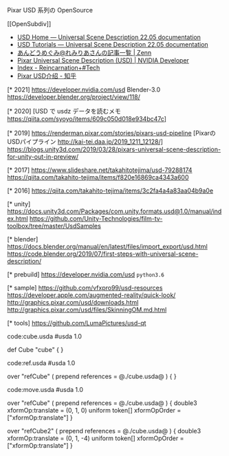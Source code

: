 Pixar USD 系列の OpenSource

[[OpenSubdiv]]

- [USD Home — Universal Scene Description 22.05 documentation](https://graphics.pixar.com/usd/docs/index.html)
- [USD Tutorials — Universal Scene Description 22.05 documentation](https://graphics.pixar.com/usd/docs/USD-Tutorials.html)
- [あんどうめぐみ@れみりあさんの記事一覧 | Zenn](https://zenn.dev/remiria)
- [Pixar Universal Scene Description (USD) | NVIDIA Developer](https://developer.nvidia.com/usd)
- [Index - Reincarnation+#Tech](https://fereria.github.io/reincarnation_tech/11_Pipeline/)
- [Pixar USD介绍 - 知乎](https://zhuanlan.zhihu.com/p/97710961)

[* 2021]
	https://developer.nvidia.com/usd
	Blender-3.0
	https://developer.blender.org/project/view/118/

[* 2020]
	[USD で usdz データを読むメモ https://qiita.com/syoyo/items/609c050d018e934bc47c]

[* 2019]
	https://renderman.pixar.com/stories/pixars-usd-pipeline
		[PixarのUSDパイプライン http://kai-tei.daa.jp/2019_1211_12128/]
	https://blogs.unity3d.com/2019/03/28/pixars-universal-scene-description-for-unity-out-in-preview/

[* 2017]
	https://www.slideshare.net/takahitotejima/usd-79288174
	https://qiita.com/takahito-tejima/items/f820e16869ca4343a600

[* 2016]
	https://qiita.com/takahito-tejima/items/3c2fa4a4a83aa04b9a0e

[* unity]
https://docs.unity3d.com/Packages/com.unity.formats.usd@1.0/manual/index.html
https://github.com/Unity-Technologies/film-tv-toolbox/tree/master/UsdSamples

[* blender]
https://docs.blender.org/manual/en/latest/files/import_export/usd.html
https://code.blender.org/2019/07/first-steps-with-universal-scene-description/

[* prebuild]
https://developer.nvidia.com/usd `python3.6`

[* sample]
https://github.com/vfxpro99/usd-resources
https://developer.apple.com/augmented-reality/quick-look/
http://graphics.pixar.com/usd/downloads.html
http://graphics.pixar.com/usd/files/SkinningOM.md.html

[* tools]
https://github.com/LumaPictures/usd-qt

code:cube.usda
 #usda 1.0
 
 def Cube "cube"
 {
 }

code:ref.usda
 #usda 1.0
 
 over "refCube" (
     prepend references = @./cube.usda@
 )
 {
 }

code:move.usda
 #usda 1.0
 
 over "refCube" (
     prepend references = @./cube.usda@
 )
 {
     double3 xformOp:translate = (0, 1, 0)
     uniform token[] xformOpOrder = ["xformOp:translate"]
 }
 
 over "refCube2" (
     prepend references = @./cube.usda@
 )
 {
     double3 xformOp:translate = (0, 1, -4)
     uniform token[] xformOpOrder = ["xformOp:translate"]
 }
